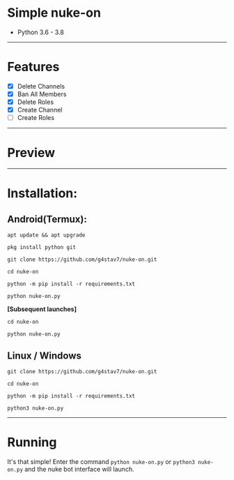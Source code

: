 # Simple nuke-on
* Python 3.6 - 3.8
***
# Features
 - [x] Delete Channels
 - [x] Ban All Members
 - [x] Delete Roles
 - [x] Create Channel
 - [ ] Create Roles

***
# Preview

***
# Installation:
## Android(Termux):
```console
apt update && apt upgrade

pkg install python git

git clone https://github.com/g4stav7/nuke-on.git

cd nuke-on

python -m pip install -r requirements.txt

python nuke-on.py
```
**[Subsequent launches]**
```console
cd nuke-on

python nuke-on.py
```
## Linux / Windows
```console
git clone https://github.com/g4stav7/nuke-on.git

cd nuke-on

python -m pip install -r requirements.txt

python3 nuke-on.py
```

***
# Running
It's that simple! Enter the command `python nuke-on.py` or `python3 nuke-on.py` and the nuke bot interface will launch.
